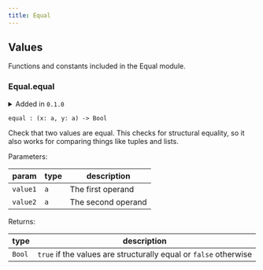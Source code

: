 ```yaml
---
title: Equal
---
```


## Values

Functions and constants included in the Equal module.

### Equal.**equal**

<details disabled>
<summary tabindex="-1">Added in <code>0.1.0</code></summary>
No other changes yet.
</details>

```grain
equal : (x: a, y: a) -> Bool
```

Check that two values are equal. This checks for structural equality,
so it also works for comparing things like tuples and lists.

Parameters:

|param|type|description|
|-----|----|-----------|
|`value1`|`a`|The first operand|
|`value2`|`a`|The second operand|

Returns:

|type|description|
|----|-----------|
|`Bool`|`true` if the values are structurally equal or `false` otherwise|

